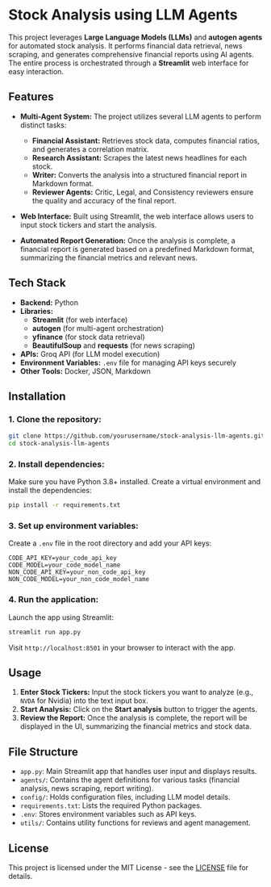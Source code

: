# Stock Analysis using LLM Agents

This project leverages **Large Language Models (LLMs)** and **autogen agents** for automated stock analysis. It performs financial data retrieval, news scraping, and generates comprehensive financial reports using AI agents. The entire process is orchestrated through a **Streamlit** web interface for easy interaction.

## Features

- **Multi-Agent System:** The project utilizes several LLM agents to perform distinct tasks:
  - **Financial Assistant:** Retrieves stock data, computes financial ratios, and generates a correlation matrix.
  - **Research Assistant:** Scrapes the latest news headlines for each stock.
  - **Writer:** Converts the analysis into a structured financial report in Markdown format.
  - **Reviewer Agents:** Critic, Legal, and Consistency reviewers ensure the quality and accuracy of the final report.

- **Web Interface:** Built using Streamlit, the web interface allows users to input stock tickers and start the analysis.

- **Automated Report Generation:** Once the analysis is complete, a financial report is generated based on a predefined Markdown format, summarizing the financial metrics and relevant news.

## Tech Stack

- **Backend:** Python
- **Libraries:** 
  - **Streamlit** (for web interface)
  - **autogen** (for multi-agent orchestration)
  - **yfinance** (for stock data retrieval)
  - **BeautifulSoup** and **requests** (for news scraping)
- **APIs:** Groq API (for LLM model execution)
- **Environment Variables:** `.env` file for managing API keys securely
- **Other Tools:** Docker, JSON, Markdown

## Installation

### 1. Clone the repository:
```bash
git clone https://github.com/yourusername/stock-analysis-llm-agents.git
cd stock-analysis-llm-agents
```

### 2. Install dependencies:
Make sure you have Python 3.8+ installed. Create a virtual environment and install the dependencies:
```bash
pip install -r requirements.txt
```

### 3. Set up environment variables:
Create a `.env` file in the root directory and add your API keys:
```env
CODE_API_KEY=your_code_api_key
CODE_MODEL=your_code_model_name
NON_CODE_API_KEY=your_non_code_api_key
NON_CODE_MODEL=your_non_code_model_name
```

### 4. Run the application:
Launch the app using Streamlit:
```bash
streamlit run app.py
```
Visit `http://localhost:8501` in your browser to interact with the app.

## Usage

1. **Enter Stock Tickers:** Input the stock tickers you want to analyze (e.g., `NVDA` for Nvidia) into the text input box.
2. **Start Analysis:** Click on the **Start analysis** button to trigger the agents.
3. **Review the Report:** Once the analysis is complete, the report will be displayed in the UI, summarizing the financial metrics and stock data.

## File Structure

- `app.py`: Main Streamlit app that handles user input and displays results.
- `agents/`: Contains the agent definitions for various tasks (financial analysis, news scraping, report writing).
- `config/`: Holds configuration files, including LLM model details.
- `requirements.txt`: Lists the required Python packages.
- `.env`: Stores environment variables such as API keys.
- `utils/`: Contains utility functions for reviews and agent management.


## License

This project is licensed under the MIT License - see the [LICENSE](LICENSE) file for details.
